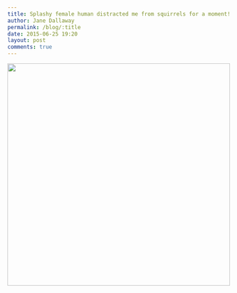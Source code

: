 ```yaml
---
title: Splashy female human distracted me from squirrels for a moment!
author: Jane Dallaway
permalink: /blog/:title
date: 2015-06-25 19:20
layout: post
comments: true
---
```


<div><a href="http://static.skitters.dallaway.com/tp_IMG_2085.JPG"><img src="http://static.skitters.dallaway.com/tp_thumb_IMG_2085.JPG" width="500" height="500"/></a></div>



  





      
